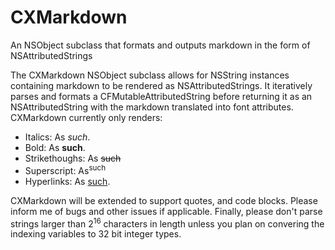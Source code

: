 # CXMarkdown
An NSObject subclass that formats and outputs markdown in the form of NSAttributedStrings

The CXMarkdown NSObject subclass allows for NSString instances containing markdown to be rendered as NSAttributedStrings.
It iteratively parses and formats a CFMutableAttributedString before returning it as an NSAttributedString with the markdown translated into font attributes.
CXMarkdown currently only renders:

* Italics: As *such*.
* Bold: As **such**.
* Strikethoughs: As ~~such~~
* Superscript: As<sup>such</sup>
* Hyperlinks: As [such](http://www.github.com/Unisung/CXMarkdown).

CXMarkdown will be extended to support quotes, and code blocks. Please inform me of bugs and other issues if applicable.
Finally, please don't parse strings larger than 2<sup>16</sup> characters in length unless you plan on convering the indexing variables to 32 bit integer types.
